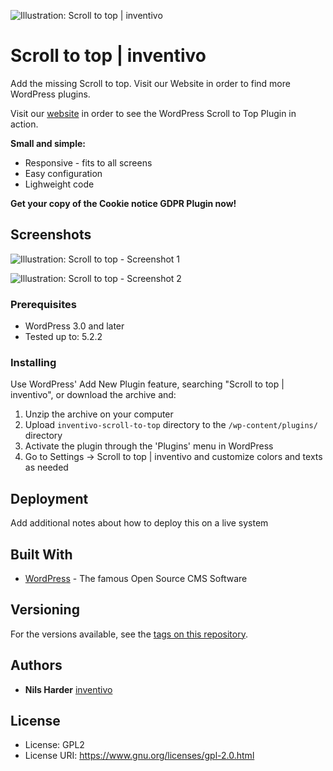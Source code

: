 ![Illustration: Scroll to top | inventivo](https://ps.w.org/scroll-to-top-inventivo/assets/banner-772x250.jpg?rev=1910348)

# Scroll to top | inventivo

Add the missing Scroll to top. Visit our Website in order to find more WordPress plugins.

Visit our <a href="https://www.inventivo.de/seo-muenster"> website</a> in order to see the WordPress Scroll to Top Plugin in action.

**Small and simple:**
* Responsive - fits to all screens
* Easy configuration
* Lighweight code

**Get your copy of the Cookie notice GDPR Plugin now!**

## Screenshots

![Illustration: Scroll to top - Screenshot 1](https://ps.w.org/scroll-to-top-inventivo/trunk/screenshot-1.png?rev=1939192)

![Illustration: Scroll to top - Screenshot 2](https://ps.w.org/scroll-to-top-inventivo/trunk/screenshot-2.png?rev=1939192)

### Prerequisites

* WordPress 3.0 and later
* Tested up to: 5.2.2

### Installing

Use WordPress' Add New Plugin feature, searching "Scroll to top | inventivo", or download the archive and:

1. Unzip the archive on your computer  
2. Upload `inventivo-scroll-to-top` directory to the `/wp-content/plugins/` directory
3. Activate the plugin through the 'Plugins' menu in WordPress
4. Go to Settings -> Scroll to top | inventivo and customize colors and texts as needed


## Deployment

Add additional notes about how to deploy this on a live system

## Built With

* [WordPress](https://www.wordpress.org) - The famous Open Source CMS Software

## Versioning

For the versions available, see the [tags on this repository](https://github.com/your/project/tags). 

## Authors

* **Nils Harder** [inventivo](https://www.inventivo.de/seo-muenster)

## License

* License:      GPL2
* License URI:  https://www.gnu.org/licenses/gpl-2.0.html




